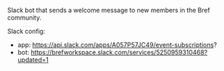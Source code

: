 Slack bot that sends a welcome message to new members in the Bref community.

Slack config:

- app: https://api.slack.com/apps/A057P57JC49/event-subscriptions?
- bot: https://brefworkspace.slack.com/services/5250959310468?updated=1
